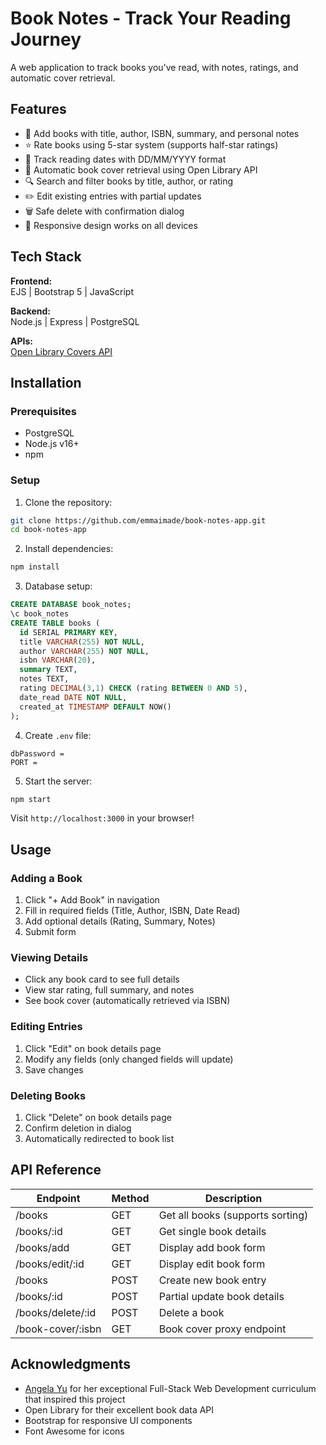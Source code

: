 # Book Notes - Track Your Reading Journey

A web application to track books you've read, with notes, ratings, and automatic cover retrieval.

## Features

- 📖 Add books with title, author, ISBN, summary, and personal notes
- ⭐ Rate books using 5-star system (supports half-star ratings)
- 📅 Track reading dates with DD/MM/YYYY format
- 🌄 Automatic book cover retrieval using Open Library API
- 🔍 Search and filter books by title, author, or rating
- ✏️ Edit existing entries with partial updates
- 🗑️ Safe delete with confirmation dialog
- 📱 Responsive design works on all devices

## Tech Stack

**Frontend:**  
EJS | Bootstrap 5 | JavaScript

**Backend:**  
Node.js | Express | PostgreSQL

**APIs:**  
[Open Library Covers API](https://openlibrary.org/dev/docs/api/covers)

## Installation

### Prerequisites
- PostgreSQL
- Node.js v16+
- npm

### Setup
1. Clone the repository:
```bash
git clone https://github.com/emmaimade/book-notes-app.git
cd book-notes-app
```

2. Install dependencies:
```bash
npm install
```

3. Database setup:
```sql
CREATE DATABASE book_notes;
\c book_notes
CREATE TABLE books (
  id SERIAL PRIMARY KEY,
  title VARCHAR(255) NOT NULL,
  author VARCHAR(255) NOT NULL,
  isbn VARCHAR(20),
  summary TEXT,
  notes TEXT,
  rating DECIMAL(3,1) CHECK (rating BETWEEN 0 AND 5),
  date_read DATE NOT NULL,
  created_at TIMESTAMP DEFAULT NOW()
);
```

4. Create `.env` file:
```env
dbPassword =
PORT =
```

5. Start the server:
```bash
npm start
```

Visit `http://localhost:3000` in your browser!

## Usage

### Adding a Book
1. Click "+ Add Book" in navigation
2. Fill in required fields (Title, Author, ISBN, Date Read)
3. Add optional details (Rating, Summary, Notes)
4. Submit form

### Viewing Details
- Click any book card to see full details
- View star rating, full summary, and notes
- See book cover (automatically retrieved via ISBN)

### Editing Entries
1. Click "Edit" on book details page
2. Modify any fields (only changed fields will update)
3. Save changes

### Deleting Books
1. Click "Delete" on book details page
2. Confirm deletion in dialog
3. Automatically redirected to book list

## API Reference

| Endpoint           | Method | Description                     |
|--------------------|--------|---------------------------------|
| /books             | GET    | Get all books (supports sorting)|
| /books/:id         | GET    | Get single book details         |
| /books/add         | GET    | Display add book form           |
| /books/edit/:id    | GET    | Display edit book form          |
| /books             | POST   | Create new book entry           |
| /books/:id         | POST   | Partial update book details     |
| /books/delete/:id  | POST   | Delete a book                   |
| /book-cover/:isbn  | GET    | Book cover proxy endpoint       |


## Acknowledgments

- [Angela Yu](https://www.udemy.com/user/4b4368a3-b5c8-4529-aa65-2056ec31f37e/) for her exceptional Full-Stack Web Development curriculum that inspired this project
- Open Library for their excellent book data API
- Bootstrap for responsive UI components
- Font Awesome for icons
